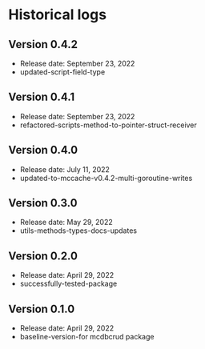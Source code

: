 # Historical logs

## Version 0.4.2

- Release date: September 23, 2022
- updated-script-field-type

## Version 0.4.1

- Release date: September 23, 2022
- refactored-scripts-method-to-pointer-struct-receiver


## Version 0.4.0

- Release date: July 11, 2022
- updated-to-mccache-v0.4.2-multi-goroutine-writes

## Version 0.3.0

- Release date: May 29, 2022
- utils-methods-types-docs-updates

## Version 0.2.0

- Release date: April 29, 2022
- successfully-tested-package

## Version 0.1.0

- Release date: April 29, 2022
- baseline-version-for mcdbcrud package
